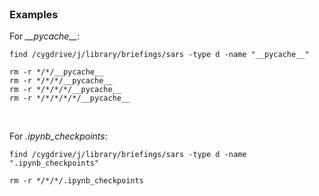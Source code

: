 <br>

### Examples

For *\_\_pycache\_\_*:

```
find /cygdrive/j/library/briefings/sars -type d -name "__pycache__"
```

```
rm -r */*/__pycache__
rm -r */*/*/__pycache__
rm -r */*/*/*/__pycache__
rm -r */*/*/*/*/__pycache__
```

<br>

For *.ipynb_checkpoints*:

```
find /cygdrive/j/library/briefings/sars -type d -name ".ipynb_checkpoints"
```

```
rm -r */*/*/.ipynb_checkpoints
```
